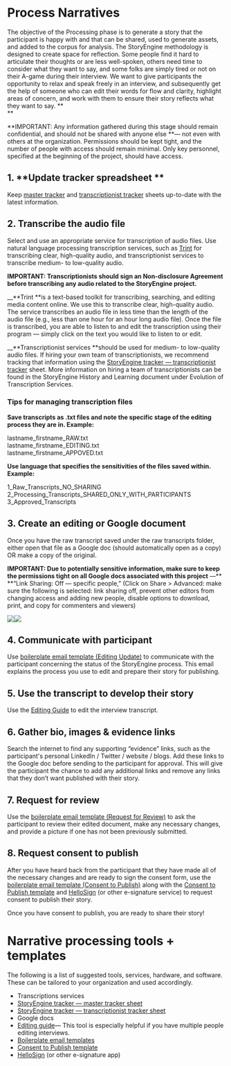 # Process Narratives

The objective of the Processing phase is to generate a story that the participant is happy with and that can be shared, used to generate assets, and added to the corpus for analysis. The StoryEngine methodology is designed to create space for reflection.  Some people find it hard to articulate their thoughts or are less well-spoken, others need time to consider what they want to say,  and some folks are simply tired or not on their A-game during their interview. We want to give participants the opportunity to relax and speak freely in an interview, and subsequently get the help of someone who can edit their words for flow and clarity, highlight areas of concern, and work with them to ensure their story reflects what they want to say. **                                        
**

**IMPORTANT: Any information gathered during this stage should remain confidential, and should not be shared with anyone else **— not even with others at the organization. Permissions should be kept tight, and the number of people with access should remain minimal.  Only key personnel, specified at the beginning of the project, should have access.

## 1. **Update tracker spreadsheet **

Keep [master tracker](https://docs.google.com/spreadsheets/d/1FVMHKgSiJJqT7Yq3QvWhvZkGJZ3M9wps5ZfSD-XN0wM/edit#gid=0&range=E:E) and [transcriptionist tracker](https://docs.google.com/spreadsheets/d/1FVMHKgSiJJqT7Yq3QvWhvZkGJZ3M9wps5ZfSD-XN0wM/edit#gid=1212148835&range=A:A) sheets up-to-date with the latest information.

## 2. **Transcribe the audio file**

Select and use an appropriate service for transcription of audio files. Use natural language processing transcription services, such as [Trint](https://trint.com) for transcribing clear, high-quality audio, and transcriptionist services to transcribe medium- to low-quality audio.

**IMPORTANT: Transcriptionists should sign an Non-disclosure Agreement before transcribing any audio related to the StoryEngine project.**

\_\_**Trint **is a text-based toolkit for transcribing, searching, and editing media content online. We use this to transcribe clear, high-quality audio. The service transcribes an audio file in less time than the length of the audio file \(e.g., less than one hour for an hour long audio file\). Once the file is transcribed, you are able to listen to and edit the transcription using their program — simply click on the text you would like to listen to or edit.

\_\_**Transcriptionist services **should be used for medium- to low-quality audio files. If hiring your own team of transcriptionists, we recommend tracking that information using the [StoryEngine tracker — transcriptionist tracker](https://docs.google.com/spreadsheets/d/1FVMHKgSiJJqT7Yq3QvWhvZkGJZ3M9wps5ZfSD-XN0wM/edit#gid=1212148835&range=A:A) sheet. More information on hiring a team of transcriptionists can be found in the StoryEngine History and Learning document under Evolution of Transcription Services.

### **Tips for managing transcription files**

**Save transcripts as .txt files and note the specific stage of the editing process they are in. Example:**

lastname\_firstname\_RAW.txt  
lastname\_firstname\_EDITING.txt  
lastname\_firstname\_APPOVED.txt

**Use language that specifies the sensitivities of the files saved within. Example:**

1\_Raw\_Transcripts\_NO\_SHARING  
2\_Processing\_Transcripts\_SHARED\_ONLY\_WITH\_PARTICIPANTS  
3\_Approved\_Transcripts

## 3. **Create an editing or Google document**

Once you have the raw transcript saved under the raw transcripts folder, either open that file as a Google doc \(should automatically open as a copy\) OR make a copy of the original.

**IMPORTANT: Due to potentially sensitive information, make sure to keep the permissions tight on all Google docs associated with this project** —** **“Link Sharing: Off — specific people,” \(Click on Share &gt; Advanced: make sure the following is selected: link sharing off, prevent other editors from changing access and adding new people, disable options to download, print, and copy for commenters and viewers\)

![](https://lh4.googleusercontent.com/cwwlHYtT9_WjDxeEgXfrDRkXGvalxFNvQVK7hRLrwegmzzYIyrBhB2-s1WUGSAwF-vpo-1ui46sdzXtr7z0rxZwgs3qBz8bqFN8DUX0eEU7z-gzwofI4gMI80q0CsCmJPP5oKaap)![](https://lh6.googleusercontent.com/ytCd-RPEHpWuTyGbAQhFZj9MDr0EU5EPMLNa7nCbjcqMrw_kUSazNHyHn9neazR4qPZBRQ3ursO0LYgY1ErtoAShvBaCkUQo9HQmfwutgOFZnIdYMrjOfz_mCiKUA0QeR3iBMTld)

## 4. **Communicate with participant**

Use [boilerplate email template \(Editing Update\)](https://docs.google.com/document/d/1tCx5s-6B05lSf0hqZrH2C9yr4Nh6VLrZYzhNb9SzW0I/edit?usp=sharing) to communicate with the participant concerning the status of the StoryEngine process. This email explains the process you use to edit and prepare their story for publishing.

## 5. Use the transcript to develop their story

Use the [Editing Guide](https://docs.google.com/document/d/1U5qTrHLxjW_5B39nCKpxmiFIe6zFkE0LmFydPWoAxXA/edit?usp=sharing) to edit the interview transcript.

## 6. **Gather bio, images & evidence links**

Search the internet to find any supporting “evidence” links, such as the participant's personal LinkedIn / Twitter / website / blogs. Add these links to the Google doc before sending to the participant for approval.  This will give the participant the chance to add any additional links and remove any links that they don’t want published with their story.

## 7. **Request for review**

Use the [boilerplate email template \(Request for Review\)](https://docs.google.com/document/d/1tCx5s-6B05lSf0hqZrH2C9yr4Nh6VLrZYzhNb9SzW0I/edit?usp=sharing) to ask the participant to review their edited document, make any necessary changes, and provide a picture if one has not been previously submitted.

## 8. **Request consent to publish**

After you have heard back from the participant that they have made all of the necessary changes and are ready to sign the consent form, use the [boilerplate email template \(Consent to Publish\)](https://docs.google.com/document/d/1tCx5s-6B05lSf0hqZrH2C9yr4Nh6VLrZYzhNb9SzW0I/edit?usp=sharing) along with the [Consent to Publish template](https://drive.google.com/open?id=1YTlwbnCD3rVbRC689fUl_zWMv4X_8lyzEQZV5S8PvEE) and [HelloSign](https://www.hellosign.com/) \(or other e-signature service\) to request consent to publish their story.

Once you have consent to publish, you are ready to share their story!

# Narrative p**rocessing tools + templates**

The following is a list of suggested tools, services, hardware, and software.  These can be tailored to your organization and used accordingly.

* Transcriptions services
* [StoryEngine tracker — master tracker sheet](https://docs.google.com/spreadsheets/d/1FVMHKgSiJJqT7Yq3QvWhvZkGJZ3M9wps5ZfSD-XN0wM/edit#gid=0&range=E:E)
* [StoryEngine tracker — transcriptionist tracker sheet](https://docs.google.com/spreadsheets/d/1FVMHKgSiJJqT7Yq3QvWhvZkGJZ3M9wps5ZfSD-XN0wM/edit#gid=1212148835&range=A:A)
* Google docs
* [Editing guide](https://docs.google.com/document/d/1U5qTrHLxjW_5B39nCKpxmiFIe6zFkE0LmFydPWoAxXA/edit?usp=sharing)— This tool is especially helpful if you have multiple people editing interviews.
* [Boilerplate email templates](https://docs.google.com/document/d/1tCx5s-6B05lSf0hqZrH2C9yr4Nh6VLrZYzhNb9SzW0I/edit?usp=sharing)
* [Consent to Publish template](https://drive.google.com/open?id=1YTlwbnCD3rVbRC689fUl_zWMv4X_8lyzEQZV5S8PvEE)
* [HelloSign](/hellosign.com) \(or other e-signature app\)



